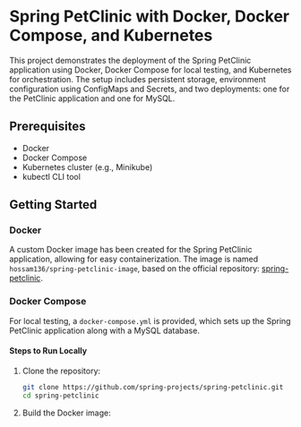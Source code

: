 # Spring PetClinic with Docker, Docker Compose, and Kubernetes

This project demonstrates the deployment of the Spring PetClinic application using Docker, Docker Compose for local testing, and Kubernetes for orchestration. The setup includes persistent storage, environment configuration using ConfigMaps and Secrets, and two deployments: one for the PetClinic application and one for MySQL.

## Prerequisites

- Docker
- Docker Compose
- Kubernetes cluster (e.g., Minikube)
- kubectl CLI tool

## Getting Started

### Docker

A custom Docker image has been created for the Spring PetClinic application, allowing for easy containerization. The image is named `hossam136/spring-petclinic-image`, based on the official repository: [spring-petclinic](https://github.com/spring-projects/spring-petclinic.git).

### Docker Compose

For local testing, a `docker-compose.yml` is provided, which sets up the Spring PetClinic application along with a MySQL database.

#### Steps to Run Locally

1. Clone the repository:

   ```bash
   git clone https://github.com/spring-projects/spring-petclinic.git
   cd spring-petclinic

2. Build the Docker image:
